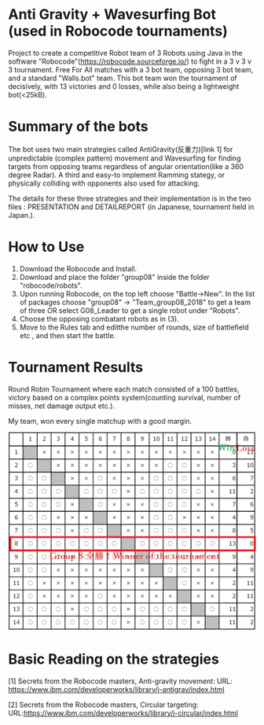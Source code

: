 # Anti Gravity + Wavesurfing Bot (used in Robocode tournaments)
Project to create a competitive Robot team of 3 Robots using Java in the software "Robocode"(https://robocode.sourceforge.io/) to fight in a 3 v 3 v 3 tournament. Free For All matches with a 3 bot team, opposing 3 bot team, and a standard "Walls.bot" team. This bot team won the tournament of decisively, with 13 victories and 0 losses, while also being a lightweight bot(<25kB). 

# Summary of the bots
The bot uses two main strategies called AntiGravity(反重力)[link 1] for unpredictable (complex pattern) movement and Wavesurfing for finding targets from opposing teams regardless of angular orientation(like a 360 degree Radar). 
A third and easy-to implement Ramming stategy, or physically colliding with opponents also used for attacking. 

The details for these three strategies and their implementation is in the two files : PRESENTATION and DETAILREPORT (in Japanese, tournament held in Japan.).

# How to Use
1. Download the Robocode and Install.
2. Download and place the folder "group08" inside the folder "robocode/robots".  
3. Upon running Robocode, on the top left choose "Battle->New". In the list of packages choose "group08" -> "Team_group08_2018" to get a team of three OR select G08_Leader to get a single robot under "Robots".
4. Choose the opposing combatant robots as in (3). 
5. Move to the Rules tab and editthe number of rounds, size of battlefield etc , and then start the battle.

# Tournament Results
Round Robin Tournament where each match consisted of a 100 battles, victory based on a complex points system(counting survival, number of misses, net damage output etc.). 

My team, won every single matchup with a good margin. 

![alt text](https://raw.githubusercontent.com/parthnan/AntiGrav-WavesurfingBot/master/winall.png)


# Basic Reading on the strategies
[1] Secrets from the Robocode masters, Anti-gravity movement: URL: https://www.ibm.com/developerworks/library/j-antigrav/index.html

[2] Secrets from the Robocode masters, Circular targeting: URL:https://www.ibm.com/developerworks/library/j-circular/index.html
